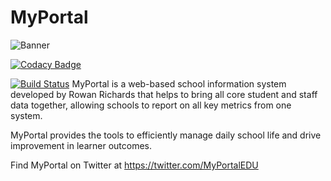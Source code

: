 # MyPortal

![Banner](http://drive.google.com/uc?export=view&id=1s_maLhp-w-1BIFOsxDI2S6Rxch75SlVA)

[![Codacy Badge](https://api.codacy.com/project/badge/Grade/bd6f737bead2482f86dc5a787524cf26)](https://app.codacy.com/app/rrichards.63170/MyPortal?utm_source=github.com&utm_medium=referral&utm_content=RRichards63170/MyPortal&utm_campaign=Badge_Grade_Settings)

[![Build Status](https://dev.azure.com/Harrods-School/MyPortal/_apis/build/status/Build%20and%20Publish?branchName=master)](https://dev.azure.com/Harrods-School/MyPortal/_build/latest?definitionId=12&branchName=master)
MyPortal is a web-based school information system developed by Rowan Richards that helps to bring all core student and staff data together, allowing schools to report on all key metrics from one system.

MyPortal provides the tools to efficiently manage daily school life and drive improvement in learner outcomes.

Find MyPortal on Twitter at https://twitter.com/MyPortalEDU
